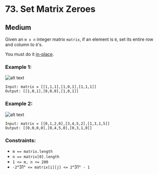 # 73. Set Matrix Zeroes


## Medium

Given an `m x n` integer matrix `matrix`, if an element is `0`, set its entire row and column to `0`'s.

You must do it [in-place](https://en.wikipedia.org/wiki/In-place_algorithm).

### Example 1:
![alt text](https://assets.leetcode.com/uploads/2020/08/17/mat1.jpg)
```console
Input: matrix = [[1,1,1],[1,0,1],[1,1,1]]
Output: [[1,0,1],[0,0,0],[1,0,1]]
```

### Example 2:
![alt text](https://assets.leetcode.com/uploads/2020/08/17/mat2.jpg)
```console
Input: matrix = [[0,1,2,0],[3,4,5,2],[1,3,1,5]]
Output: [[0,0,0,0],[0,4,5,0],[0,3,1,0]]
```

### Constraints:

- `m == matrix.length`
- `n == matrix[0].length`
- `1 <= m, n <= 200`
- `-2`^31^` <= matrix[i][j] <= 2`^31^` - 1`